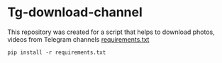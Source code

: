 # Tg-download-channel
This repository was created for a script that helps to download photos, videos from Telegram channels 
[requirements.txt](bea854a3f61fbc1303acb2f161abaa618ad41449)
```shell
pip install -r requirements.txt
```
